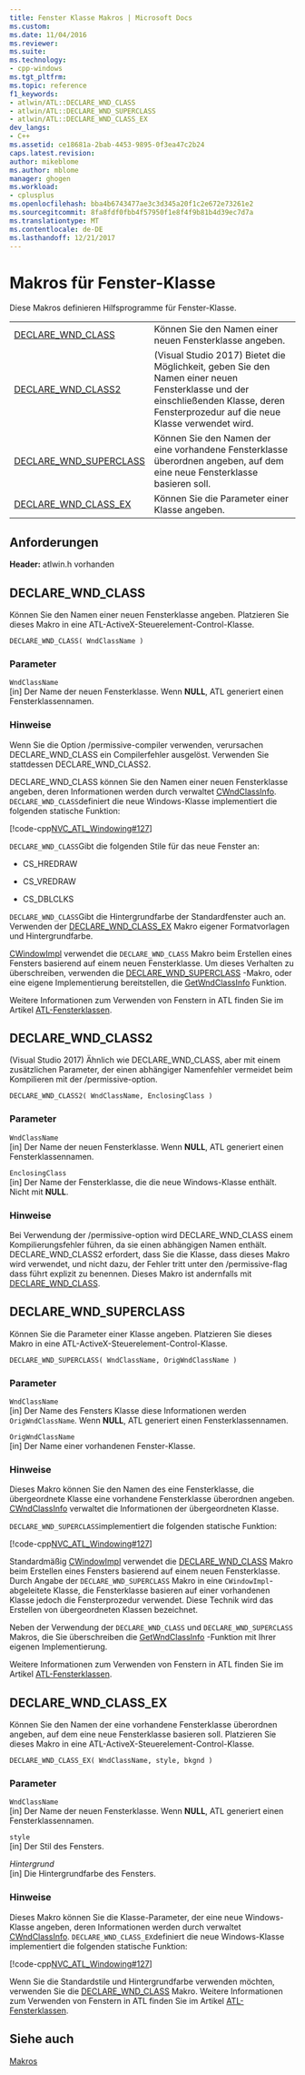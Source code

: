 ```yaml
---
title: Fenster Klasse Makros | Microsoft Docs
ms.custom: 
ms.date: 11/04/2016
ms.reviewer: 
ms.suite: 
ms.technology:
- cpp-windows
ms.tgt_pltfrm: 
ms.topic: reference
f1_keywords:
- atlwin/ATL::DECLARE_WND_CLASS
- atlwin/ATL::DECLARE_WND_SUPERCLASS
- atlwin/ATL::DECLARE_WND_CLASS_EX
dev_langs:
- C++
ms.assetid: ce18681a-2bab-4453-9895-0f3ea47c2b24
caps.latest.revision: 
author: mikeblome
ms.author: mblome
manager: ghogen
ms.workload:
- cplusplus
ms.openlocfilehash: bba4b6743477ae3c3d345a20f1c2e672e73261e2
ms.sourcegitcommit: 8fa8fdf0fbb4f57950f1e8f4f9b81b4d39ec7d7a
ms.translationtype: MT
ms.contentlocale: de-DE
ms.lasthandoff: 12/21/2017
---
```

# <a name="window-class-macros"></a>Makros für Fenster-Klasse
Diese Makros definieren Hilfsprogramme für Fenster-Klasse.  
  
|||  
|-|-|  
|[DECLARE_WND_CLASS](#declare_wnd_class)|Können Sie den Namen einer neuen Fensterklasse angeben.| 
|[DECLARE_WND_CLASS2](#declare_wnd_class2)|(Visual Studio 2017) Bietet die Möglichkeit, geben Sie den Namen einer neuen Fensterklasse und der einschließenden Klasse, deren Fensterprozedur auf die neue Klasse verwendet wird.| 
|[DECLARE_WND_SUPERCLASS](#declare_wnd_superclass)|Können Sie den Namen der eine vorhandene Fensterklasse überordnen angeben, auf dem eine neue Fensterklasse basieren soll.|  
|[DECLARE_WND_CLASS_EX](#declare_wnd_class_ex)|Können Sie die Parameter einer Klasse angeben.|  

## <a name="requirements"></a>Anforderungen  
 **Header:** atlwin.h vorhanden  
   
##  <a name="declare_wnd_class"></a>DECLARE_WND_CLASS  
 Können Sie den Namen einer neuen Fensterklasse angeben. Platzieren Sie dieses Makro in eine ATL-ActiveX-Steuerelement-Control-Klasse.  
  
```
DECLARE_WND_CLASS( WndClassName )
```  
  
### <a name="parameters"></a>Parameter  
 `WndClassName`  
 [in] Der Name der neuen Fensterklasse. Wenn **NULL**, ATL generiert einen Fensterklassennamen.  
  
### <a name="remarks"></a>Hinweise  
 Wenn Sie die Option /permissive-compiler verwenden, verursachen DECLARE_WND_CLASS ein Compilerfehler ausgelöst. Verwenden Sie stattdessen DECLARE_WND_CLASS2.
 
 DECLARE_WND_CLASS können Sie den Namen einer neuen Fensterklasse angeben, deren Informationen werden durch verwaltet [CWndClassInfo](cwndclassinfo-class.md). `DECLARE_WND_CLASS`definiert die neue Windows-Klasse implementiert die folgenden statische Funktion:  
  
 [!code-cpp[NVC_ATL_Windowing#127](../../atl/codesnippet/cpp/window-class-macros_1.cpp)]  
  
 `DECLARE_WND_CLASS`Gibt die folgenden Stile für das neue Fenster an:  
  
-   CS_HREDRAW  
  
-   CS_VREDRAW  
  
-   CS_DBLCLKS  
  
 `DECLARE_WND_CLASS`Gibt die Hintergrundfarbe der Standardfenster auch an. Verwenden der [DECLARE_WND_CLASS_EX](#declare_wnd_class_ex) Makro eigener Formatvorlagen und Hintergrundfarbe.  
  
 [CWindowImpl](cwindowimpl-class.md) verwendet die `DECLARE_WND_CLASS` Makro beim Erstellen eines Fensters basierend auf einem neuen Fensterklasse. Um dieses Verhalten zu überschreiben, verwenden die [DECLARE_WND_SUPERCLASS](#declare_wnd_superclass) -Makro, oder eine eigene Implementierung bereitstellen, die [GetWndClassInfo](cwindowimpl-class.md#getwndclassinfo) Funktion.  

  
 Weitere Informationen zum Verwenden von Fenstern in ATL finden Sie im Artikel [ATL-Fensterklassen](../../atl/atl-window-classes.md).  

##  <a name="declare_wnd_class2"></a>DECLARE_WND_CLASS2  
 (Visual Studio 2017) Ähnlich wie DECLARE_WND_CLASS, aber mit einem zusätzlichen Parameter, der einen abhängiger Namenfehler vermeidet beim Kompilieren mit der /permissive-option.
  
```
DECLARE_WND_CLASS2( WndClassName, EnclosingClass )
```  
  
### <a name="parameters"></a>Parameter  
 `WndClassName`  
 [in] Der Name der neuen Fensterklasse. Wenn **NULL**, ATL generiert einen Fensterklassennamen. 

 `EnclosingClass`  
 [in] Der Name der Fensterklasse, die die neue Windows-Klasse enthält. Nicht mit **NULL**.  
  
### <a name="remarks"></a>Hinweise 
Bei Verwendung der /permissive-option wird DECLARE_WND_CLASS einem Kompilierungsfehler führen, da sie einen abhängigen Namen enthält. DECLARE_WND_CLASS2 erfordert, dass Sie die Klasse, dass dieses Makro wird verwendet, und nicht dazu, der Fehler tritt unter den /permissive-flag dass führt explizit zu benennen.
Dieses Makro ist andernfalls mit [DECLARE_WND_CLASS](#declare_wnd_class).
   
##  <a name="declare_wnd_superclass"></a>DECLARE_WND_SUPERCLASS  
 Können Sie die Parameter einer Klasse angeben. Platzieren Sie dieses Makro in eine ATL-ActiveX-Steuerelement-Control-Klasse.  
  
```
DECLARE_WND_SUPERCLASS( WndClassName, OrigWndClassName )
```  
  
### <a name="parameters"></a>Parameter  
 `WndClassName`  
 [in] Der Name des Fensters Klasse diese Informationen werden `OrigWndClassName`. Wenn **NULL**, ATL generiert einen Fensterklassennamen.  
  
 `OrigWndClassName`  
 [in] Der Name einer vorhandenen Fenster-Klasse.  
  
### <a name="remarks"></a>Hinweise  
 Dieses Makro können Sie den Namen des eine Fensterklasse, die übergeordnete Klasse eine vorhandene Fensterklasse überordnen angeben. [CWndClassInfo](cwndclassinfo-class.md) verwaltet die Informationen der übergeordneten Klasse.  
  
 `DECLARE_WND_SUPERCLASS`implementiert die folgenden statische Funktion:  
  
 [!code-cpp[NVC_ATL_Windowing#127](../../atl/codesnippet/cpp/window-class-macros_1.cpp)]  
  
 Standardmäßig [CWindowImpl](cwindowimpl-class.md) verwendet die [DECLARE_WND_CLASS](#declare_wnd_class) Makro beim Erstellen eines Fensters basierend auf einem neuen Fensterklasse. Durch Angabe der `DECLARE_WND_SUPERCLASS` Makro in eine `CWindowImpl`-abgeleitete Klasse, die Fensterklasse basieren auf einer vorhandenen Klasse jedoch die Fensterprozedur verwendet. Diese Technik wird das Erstellen von übergeordneten Klassen bezeichnet.  
  
 Neben der Verwendung der `DECLARE_WND_CLASS` und `DECLARE_WND_SUPERCLASS` Makros, die Sie überschreiben die [GetWndClassInfo](cwindowimpl-class.md#getwndclassinfo) -Funktion mit Ihrer eigenen Implementierung.  

  
 Weitere Informationen zum Verwenden von Fenstern in ATL finden Sie im Artikel [ATL-Fensterklassen](../../atl/atl-window-classes.md).  
  
##  <a name="declare_wnd_class_ex"></a>DECLARE_WND_CLASS_EX  
 Können Sie den Namen der eine vorhandene Fensterklasse überordnen angeben, auf dem eine neue Fensterklasse basieren soll. Platzieren Sie dieses Makro in eine ATL-ActiveX-Steuerelement-Control-Klasse.  
  
```
DECLARE_WND_CLASS_EX( WndClassName, style, bkgnd )
```  
  
### <a name="parameters"></a>Parameter  
 `WndClassName`  
 [in] Der Name der neuen Fensterklasse. Wenn **NULL**, ATL generiert einen Fensterklassennamen.  
  
 `style`  
 [in] Der Stil des Fensters.  
  
 *Hintergrund*  
 [in] Die Hintergrundfarbe des Fensters.  
  
### <a name="remarks"></a>Hinweise  
 Dieses Makro können Sie die Klasse-Parameter, der eine neue Windows-Klasse angeben, deren Informationen werden durch verwaltet [CWndClassInfo](cwndclassinfo-class.md). `DECLARE_WND_CLASS_EX`definiert die neue Windows-Klasse implementiert die folgenden statische Funktion:  
  
 [!code-cpp[NVC_ATL_Windowing#127](../../atl/codesnippet/cpp/window-class-macros_1.cpp)]  
  
 Wenn Sie die Standardstile und Hintergrundfarbe verwenden möchten, verwenden Sie die [DECLARE_WND_CLASS](#declare_wnd_class) Makro. Weitere Informationen zum Verwenden von Fenstern in ATL finden Sie im Artikel [ATL-Fensterklassen](../../atl/atl-window-classes.md).  
  
## <a name="see-also"></a>Siehe auch  
 [Makros](atl-macros.md)










